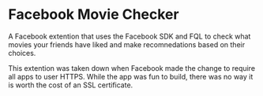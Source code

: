Facebook Movie Checker
======================

A Facebook extention that uses the Facebook SDK and FQL to check what movies your friends have liked and make recomnedations based on their choices.

This extention was taken down when Facebook made the change to require all apps to user HTTPS. While the app was fun to build, there was no way it is worth the cost of an SSL certificate.
